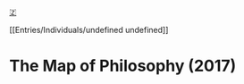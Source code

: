 [🇿](zotero://select/library/items/N975KBWD)

[[Entries/Individuals/undefined undefined]] 
# The Map of Philosophy (2017)

